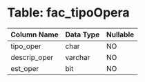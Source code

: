 # Table: fac_tipoOpera

| Column Name | Data Type | Nullable |
|-------------|-----------|----------|
| tipo_oper | char | NO |
| descrip_oper | varchar | NO |
| est_oper | bit | NO |
